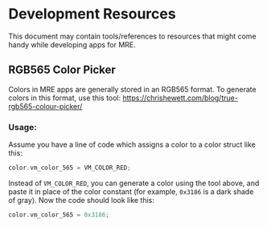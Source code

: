 # Development Resources
This document may contain tools/references to resources that might come handy while developing apps for MRE.

## RGB565 Color Picker
Colors in MRE apps are generally stored in an RGB565 format. To generate colors in this format, use this tool: https://chrishewett.com/blog/true-rgb565-colour-picker/
### Usage:
Assume you have a line of code which assigns a color to a color struct like this:
```c
color.vm_color_565 = VM_COLOR_RED;
```
Instead of `VM_COLOR_RED`, you can generate a color using the tool above, and paste it in place of the color constant (for example, `0x3186` is a dark shade of gray).
Now the code should look like this:
```c
color.vm_color_565 = 0x3186;
```
